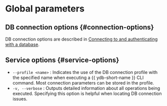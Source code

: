 # Global parameters

## DB connection options {#connection-options}

DB connection options are described in [Connecting to and authenticating with a database](../../connect.md#command-line-pars).

## Service options {#service-options}

- `--profile <name>` : Indicates the use of the DB connection profile with the specified name when executing a {{ ydb-short-name }} CLI command. Most connection parameters can be stored in the profile.
- `-v, --verbose` : Outputs detailed information about all operations being executed. Specifying this option is helpful when locating DB connection issues.

